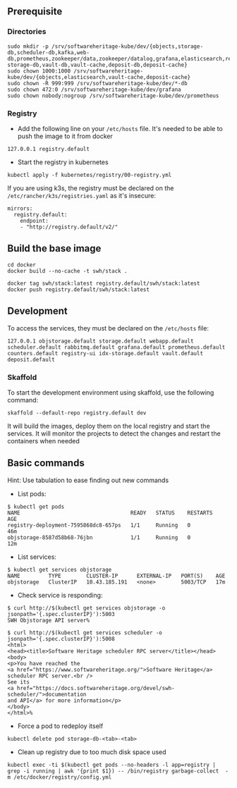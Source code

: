 ## Prerequisite

### Directories

```
sudo mkdir -p /srv/softwareheritage-kube/dev/{objects,storage-db,scheduler-db,kafka,web-db,prometheus,zookeeper/data,zookeeper/datalog,grafana,elasticsearch,redis,registry,idx-storage-db,vault-db,vault-cache,deposit-db,deposit-cache}
sudo chown 1000:1000 /srv/softwareheritage-kube/dev/{objects,elasticsearch,vault-cache,deposit-cache}
sudo chown -R 999:999 /srv/softwareheritage-kube/dev/*-db
sudo chown 472:0 /srv/softwareheritage-kube/dev/grafana
sudo chown nobody:nogroup /srv/softwareheritage-kube/dev/prometheus
```

### Registry

- Add the following line on your `/etc/hosts` file. It's needed to be able to
  push the image to it from docker
```
127.0.0.1 registry.default
```
- Start the registry in kubernetes
```
kubectl apply -f kubernetes/registry/00-registry.yml
```

If you are using k3s, the registry must be declared on the
`/etc/rancher/k3s/registries.yaml` as it's insecure:

```
mirrors:
  registry.default:
    endpoint:
    - "http://registry.default/v2/"
```

## Build the base image

```
cd docker
docker build --no-cache -t swh/stack .

docker tag swh/stack:latest registry.default/swh/stack:latest
docker push registry.default/swh/stack:latest
```

## Development

To access the services, they must be declared on the `/etc/hosts` file:
```
127.0.0.1 objstorage.default storage.default webapp.default scheduler.default rabbitmq.default grafana.default prometheus.default counters.default registry-ui idx-storage.default vault.default deposit.default
```

### Skaffold

To start the development environment using skaffold, use the following command:

```
skaffold --default-repo registry.default dev
```

It will build the images, deploy them on the local registry and start the services.
It will monitor the projects to detect the changes and restart the containers when needed

## Basic commands

Hint: Use tabulation to ease finding out new commands

- List pods:
```
$ kubectl get pods
NAME                                   READY   STATUS    RESTARTS   AGE
registry-deployment-7595868dc8-657ps   1/1     Running   0          46m
objstorage-8587d58b68-76jbn            1/1     Running   0          12m
```

- List services:

```
$ kubectl get services objstorage
NAME         TYPE        CLUSTER-IP      EXTERNAL-IP   PORT(S)    AGE
objstorage   ClusterIP   10.43.185.191   <none>        5003/TCP   17m
```

- Check service is responding:

```
$ curl http://$(kubectl get services objstorage -o jsonpath='{.spec.clusterIP}'):5003
SWH Objstorage API server%

$ curl http://$(kubectl get services scheduler -o jsonpath='{.spec.clusterIP}'):5008
<html>
<head><title>Software Heritage scheduler RPC server</title></head>
<body>
<p>You have reached the
<a href="https://www.softwareheritage.org/">Software Heritage</a>
scheduler RPC server.<br />
See its
<a href="https://docs.softwareheritage.org/devel/swh-scheduler/">documentation
and API</a> for more information</p>
</body>
</html>%
```

- Force a pod to redeploy itself

```
kubectl delete pod storage-db-<tab>-<tab>
```

- Clean up registry due to too much disk space used

```
kubectl exec -ti $(kubectl get pods --no-headers -l app=registry | grep -i running | awk '{print $1}) -- /bin/registry garbage-collect  -m /etc/docker/registry/config.yml
```
